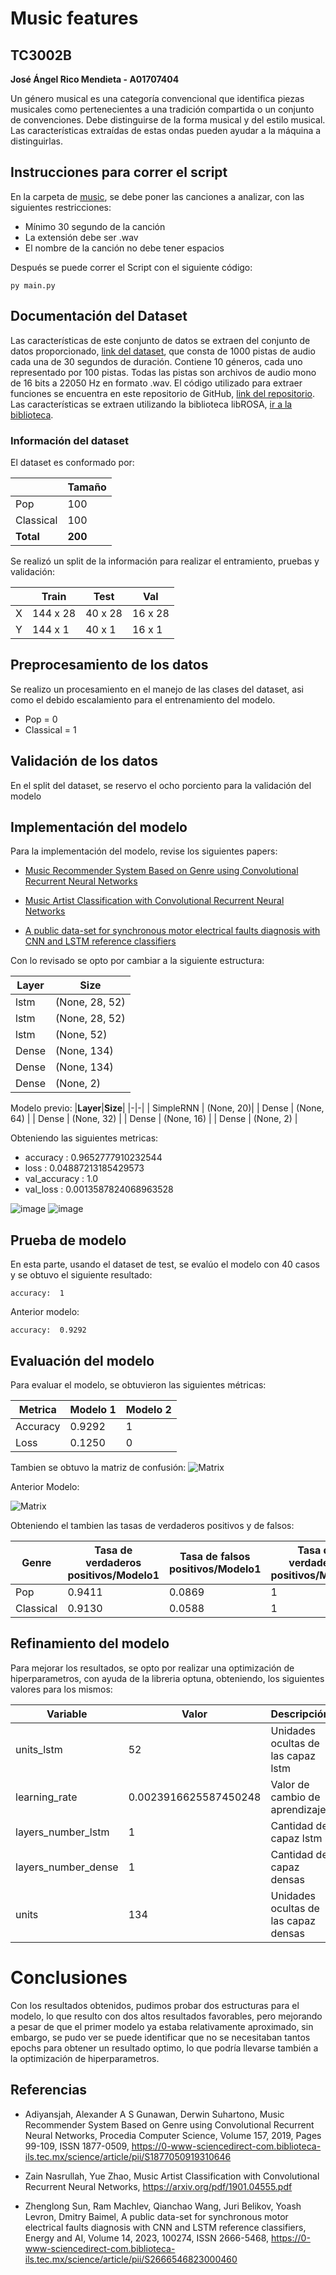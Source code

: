 # Music features

## TC3002B

**José Ángel Rico Mendieta - A01707404**


Un género musical es una categoría convencional que identifica piezas musicales como pertenecientes a una tradición compartida o un conjunto de convenciones. Debe distinguirse de la forma musical y del estilo musical. Las características extraídas de estas ondas pueden ayudar a la máquina a distinguirlas.


## Instrucciones para correr el script
En la carpeta de [music](music), se debe poner las canciones a analizar, con las siguientes restricciones:
- Mínimo 30 segundo de la canción
- La extensión debe ser .wav
- El nombre de la canción no debe tener espacios


Después se puede correr el Script con el siguiente código:

```
py main.py
```

## Documentación del Dataset
Las características de este conjunto de datos se extraen del conjunto de datos proporcionado, [link del dataset](https://www.kaggle.com/datasets/insiyeah/musicfeatures?select=data_2genre.csv), que consta de 1000 pistas de audio cada una de 30 segundos de duración. Contiene 10 géneros, cada uno representado por 100 pistas. Todas las pistas son archivos de audio mono de 16 bits a 22050 Hz en formato .wav. El código utilizado para extraer funciones se encuentra en este repositorio de GitHub, [link del repositorio](https://github.com/Insiyaa/Music-Tagging). Las características se extraen utilizando la biblioteca libROSA, [ir a la biblioteca](https://librosa.github.io/librosa/).

### Información del dataset

El dataset es conformado por:

|  | **Tamaño** | 
| -------- | -------- | 
| Pop  |  100   | 
| Classical   | 100   | 
| **Total**   | **200**   | 

Se realizó un split de la información para realizar el entramiento, pruebas y validación:

|  | **Train** | **Test** | **Val** |
| -------- | -------- | -------- | -------- | 
| X  |  144 x 28   |  40 x 28   |   16 x 28   |
| Y   | 144 x 1   |   40 x 1   |  16 x 1   |


## Preprocesamiento de los datos

Se realizo un procesamiento en el manejo de las clases del dataset, asi como el debido escalamiento para el entrenamiento del modelo.
 - Pop = 0
 - Classical = 1

## Validación de los datos

En el split del dataset, se reservo el ocho porciento para la validación del modelo


## Implementación del modelo

Para la implementación del modelo,  revise los siguientes papers:
- [Music Recommender System Based on Genre using Convolutional Recurrent Neural Networks](https://0-www-sciencedirect-com.biblioteca-ils.tec.mx/science/article/pii/S1877050919310646)

- [Music Artist Classification with Convolutional
Recurrent Neural Networks](https://arxiv.org/pdf/1901.04555.pdf)

- [A public data-set for synchronous motor electrical faults diagnosis with CNN and LSTM reference classifiers](https://0-www-sciencedirect-com.biblioteca-ils.tec.mx/science/article/pii/S2666546823000460)

Con lo revisado se opto por cambiar a la siguiente estructura:

|**Layer**|**Size**|
|-|-|
| lstm | (None, 28, 52)|
| lstm | (None, 28, 52)|
| lstm | (None, 52)|
| Dense | (None, 134) |
| Dense | (None, 134) |
| Dense | (None, 2) |


Modelo previo:
|**Layer**|**Size**|
|-|-|
| SimpleRNN | (None, 20)|
| Dense | (None, 64) |
| Dense | (None, 32) |
| Dense | (None, 16) |
| Dense | (None, 2) |


Obteniendo las siguientes metricas:
- accuracy : 0.9652777910232544
- loss : 0.04887213185429573
- val_accuracy : 1.0
- val_loss : 0.0013587824068963528

![image](accuracy-model.png) ![image](loss-model.png) 
## Prueba de modelo

En esta parte, usando el dataset de test, se evalúo el modelo con 40 casos y se obtuvo el siguiente resultado:

    accuracy:  1


Anterior modelo:

    accuracy:  0.9292


## Evaluación del modelo

Para evaluar el modelo, se obtuvieron las siguientes métricas:

|Metrica|Modelo 1|Modelo 2|
|-|-|-|
|Accuracy|0.9292|1|
|Loss|0.1250|0|

Tambien se obtuvo la matriz de confusión:
![Matrix](new-matrix.png)

Anterior Modelo:

![Matrix](matrix.png)

Obteniendo el tambien las tasas de verdaderos positivos y de falsos:

| Genre | Tasa de verdaderos positivos/Modelo1 | Tasa de falsos positivos/Modelo1 |Tasa de verdaderos positivos/Modelo2 | Tasa de falsos positivos/Modelo2|
|-|-|-|-|-|
|Pop|0.9411|0.0869|1|0|
|Classical|0.9130|0.0588|1|0|

## Refinamiento del modelo
Para mejorar los resultados, se opto por realizar una optimización de hiperparametros, con ayuda de la libreria optuna, obteniendo, los siguientes valores para los mismos:

|Variable|Valor|Descripción|
|-|-|-|
|units_lstm| 52| Unidades ocultas de las capaz lstm|
|learning_rate| 0.0023916625587450248 | Valor de cambio de aprendizaje|
|layers_number_lstm| 1| Cantidad de capaz lstm|
|layers_number_dense| 1|Cantidad de capaz densas|
|units|  134| Unidades ocultas de las capaz densas|

# Conclusiones
Con los resultados obtenidos, pudimos probar dos estructuras para el modelo, lo que resulto con dos altos resultados favorables, pero mejorando a pesar de que el primer modelo ya estaba relativamente aproximado, sin embargo, se pudo ver se puede identificar que no se necesitaban tantos epochs para obtener un resultado optimo, lo que podría llevarse también a la optimización de hiperparametros.

## Referencias
- Adiyansjah, Alexander A S Gunawan, Derwin Suhartono,
Music Recommender System Based on Genre using Convolutional Recurrent Neural Networks,
Procedia Computer Science,
Volume 157,
2019,
Pages 99-109,
ISSN 1877-0509,
https://0-www-sciencedirect-com.biblioteca-ils.tec.mx/science/article/pii/S1877050919310646

- Zain Nasrullah, Yue Zhao, Music Artist Classification with Convolutional
Recurrent Neural Networks,
https://arxiv.org/pdf/1901.04555.pdf

- Zhenglong Sun, Ram Machlev, Qianchao Wang, Juri Belikov, Yoash Levron, Dmitry Baimel,
A public data-set for synchronous motor electrical faults diagnosis with CNN and LSTM reference classifiers,
Energy and AI,
Volume 14,
2023,
100274,
ISSN 2666-5468, https://0-www-sciencedirect-com.biblioteca-ils.tec.mx/science/article/pii/S2666546823000460

